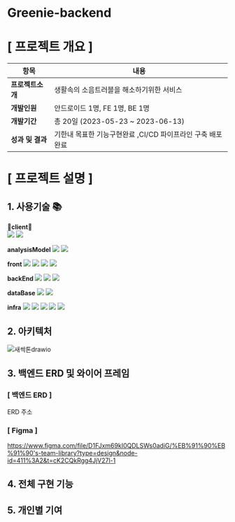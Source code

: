# Greenie-backend

#  [ 프로젝트 개요 ]

| 항목      | 내용                              |
|---------|---------------------------------|
| **프로젝트소개**  | 생활속의 소음트러블을 해소하기위한 서비스          |
| **개발인원**    | 안드로이드 1명, FE 1명, BE 1명          |
| **개발기간**    | 총 20일 (2023-05-23 ~ 2023-06-13) |
| **성과 및 결과** | 기한내 목표한 기능구현완료 ,CI/CD 파이프라인 구축 배포완료 |

# [ 프로젝트 설명 ]

## 1. 사용기술 📚

🛒**client**🛒  
              <span>
              <img src="https://img.shields.io/badge/android-3DDC84?style=flat-square&logo=android&logoColor=white"/> 
               <img src="https://img.shields.io/badge/googlechrome-4285F4?style=flat-square&logo=googlechrome&logoColor=white"/> 
               </span>
               <br>

  **analysisModel**  <img src="https://img.shields.io/badge/python-3776AB?style=flat-square&logo=python&logoColor=white"/>
                        <img src="https://img.shields.io/badge/tensorflow-FF6F00?style=flat&logo=tensorflow&logoColor=white"/> 
                        <br>
           

**front**          <img src="https://img.shields.io/badge/react-61DAFB?style=flat-square&logo=react&logoColor=white"/>
                        <img src="https://img.shields.io/badge/reactrouter-CA4245?style=flat&logo=reactrouter&logoColor=white"/> 
                        <img src="https://img.shields.io/badge/axios-5A29E4?style=flat&logo=axios&logoColor=white"/> 
                        <img src="https://img.shields.io/badge/vercel-000000?style=flat&logo=vercel&logoColor=white"/> 
                        <br>

**backEnd**  <img src="https://img.shields.io/badge/springboot-6DB33F?style=flat-square&logo=springboot&logoColor=white"/>
                <img src="https://img.shields.io/badge/gradle-02303A?style=flat-square&logo=gradle&logoColor=white"/>
                <img src="https://img.shields.io/badge/Java-007396?style=flat&logo=OpenJDK&logoColor=white"/>
                <br>
                
**dataBase**   <img src="https://img.shields.io/badge/mysql-4479A1?style=flat-square&logo=mysql&logoColor=white"/>
                  <img src="https://img.shields.io/badge/amazonrds-527FFF?style=flat&logo=amazonrds&logoColor=white"/>
                  <br>
                  
**infra**      <img src="https://img.shields.io/badge/nginx-009639?style=flat-square&logo=nginx&logoColor=white"/>
                  <img src="https://img.shields.io/badge/amazonec2-FF9900?style=flat&logo=amazonec2&logoColor=white"/>
                  <img src="https://img.shields.io/badge/amazons3-569A31?style=flat-square&logo=amazons3&logoColor=white"/>
                  <img src="https://img.shields.io/badge/github-181717?style=flat&logo=github&logoColor=white"/>
                  <img src="https://img.shields.io/badge/githubactions-2088FF?style=flat-square&logo=githubactions&logoColor=white"/>
                  <br>
            



## 2. 아키텍처

![새싹톤drawio](https://github.com/Greenie-crew/.github/assets/71303448/7c894022-9677-4202-8762-0fdc0b378e6a)

## 3. 백엔드 ERD 및 와이어 프레임

### [ 백엔드 ERD ]

ERD 주소

### [ Figma ] 
https://www.figma.com/file/D1FJxm69kI0QDLSWs0adiG/%EB%91%90%EB%91%90's-team-library?type=design&node-id=411%3A2&t=cK2CQkRgg4JjV27l-1

## 4. 전체 구현 기능



## 5. 개인별 기여


